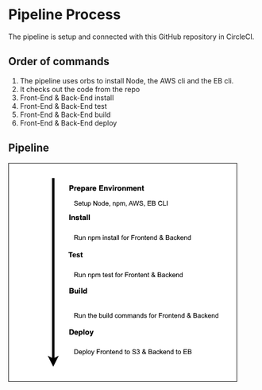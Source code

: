 # Pipeline Process

The pipeline is setup and connected with this GitHub repository in CircleCI.

## Order of commands

1. The pipeline uses orbs to install Node, the AWS cli and the EB cli.
2. It checks out the code from the repo
3. Front-End & Back-End install
4. Front-End & Back-End test
5. Front-End & Back-End build
6. Front-End & Back-End deploy

## Pipeline

![Pipeline](../screenshots/pipeline.png)

